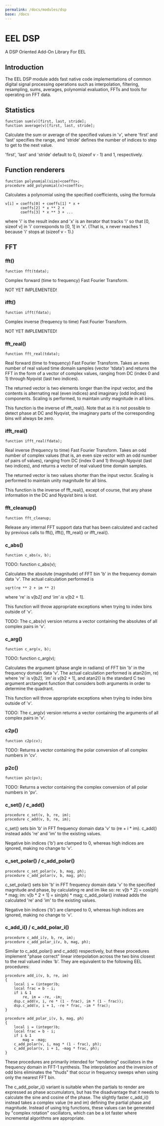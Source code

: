 ```yaml
---
permalink: /docs/modules/dsp
base: /docs
---
```



EEL DSP
=======

A DSP Oriented Add-On Library For EEL


Introduction
------------
The EEL DSP module adds fast native code implementations of common
digital signal processing operations such as interpolation, filtering,
resampling, sums, averages, polynomial evaluation, FFTs and tools for
operating on FFT data.



Statistics
----------
```eel
function sum(v)[first, last, stride];
function average(v)[first, last, stride];
```

Calculate the sum or average of the specified values in 'v',
where 'first' and 'last' specifies the range, and 'stride'
defines the number of indices to step to get to the next
value.

'first', 'last' and 'stride' default to 0, (sizeof v - 1)
and 1, respectively.



Function renderers
------------------
```eel
function polynomial(size)<coeffs>;
procedure add_polynomial(v)<coeffs>;
```

Calculates a polynomial using the specified coefficients,
using the formula

	v[i] = coeffs[0] + coeffs[1] * x +
	       coeffs[2] * x ** 2 +
	       coeffs[3] * x ** 3 + ...

where 'i' is the result index and 'x' is an iterator that
tracks 'i' so that [0, sizeof v] in 'i' corresponds to [0, 1]
in 'x'. (That is, x never reaches 1 because 'i' stops at
(sizeof v - 1).)



FFT
---

### fft()
```eel
function fft(tdata);
```

Complex forward (time to frequency) Fast Fourier Transform.

NOT YET IMPLEMENTED!



### ifft()
```eel
function ifft(fdata);
```

Complex inverse (frequency to time) Fast Fourier Transform.

NOT YET IMPLEMENTED!



### fft_real()
```eel
function fft_real(tdata);
```

Real forward (time to frequency) Fast Fourier Transform. Takes
an even number of real valued time domain samples (vector
'tdata') and returns the FFT in the form of a vector of
complex values, ranging from DC (index 0 and 1) through
Nyqvist (last two indices).

The returned vector is two elements longer than the input
vector, and the contents is alternating real (even indices)
and imaginary (odd indices) components. Scaling is performed,
to maintain unity magnitude in all bins.

This function is the inverse of ifft_real(). Note that as
it is not possible to detect phase at DC and Nyqvist, the
imaginary parts of the corresponding bins will always be zero.



### ifft_real()
```eel
function ifft_real(fdata);
```

Real inverse (frequency to time) Fast Fourier Transform. Takes
an odd number of complex values (that is, an even size vector
with an odd number of pairs of values), ranging from DC (index
0 and 1) through Nyqvist (last two indices), and returns a
vector of real valued time domain samples.

The returned vector is two values shorter than the input
vector. Scaling is performed to maintain unity magnitude for
all bins.

This function is the inverse of fft_real(), except of
course, that any phase information in the DC and Nyqvist bins
is lost.



### fft_cleanup()
```eel
function fft_cleanup;
```
Release any internal FFT support data that has been calculated
and cached by previous calls to fft(), ifft(), fft_real() or
ifft_real().



### c_abs()
```eel
function c_abs(v, b);
```

TODO: function c_abs(v);

Calculates the absolute (magnitude) of FFT bin 'b' in the
frequency domain data 'v'. The actual calculation performed is

	sqrt(re ** 2 + im ** 2)

where 're' is v[b*2] and 'im' is v[b*2 + 1].

This function will throw appropriate exceptions when trying
to index bins outside of 'v'.

TODO: The c_abs(v) version returns a vector containing the
absolutes of all complex pairs in 'v'.



### c_arg()
```eel
function c_arg(v, b);
```

TODO: function c_arg(v);

Calculates the argument (phase angle in radians) of FFT bin
'b' in the frequency domain data 'v'. The actual calculation
performed is
	atan2(im, re)
where 're' is v[b*2], 'im' is v[b*2 + 1], and atan2() is the
standard C two argument arctangent function that considers
both arguments in order to determine the quadrant.

This function will throw appropriate exceptions when trying
to index bins outside of 'v'.

TODO: The c_arg(v) version returns a vector containing the
arguments of all complex pairs in 'v'.



### c2p()
```eel
function c2p(cv);
```

TODO: Returns a vector containing the polar conversion of all
complex numbers in 'cv'.



### p2c()
```eel
function p2c(pv);
```

TODO: Returns a vector containing the complex conversion of all
polar numbers in 'pv'.



### c_set() / c_add()
```eel
procedure c_set(v, b, re, im);
procedure c_add(v, b, re, im);
```

c_set() sets bin 'b' in FFT frequency domain data 'v' to
(re + i * im). c_add() instead adds 're' and 'im' to the
existing values.

Negative bin indices ('b') are clamped to 0, whereas high
indices are ignored, making no change to 'v'.



### c_set_polar() / c_add_polar()
```eel
procedure c_set_polar(v, b, mag, ph);
procedure c_add_polar(v, b, mag, ph);
```

c_set_polar() sets bin 'b' in FFT frequency domain data 'v' to
the specified magnitude and phase, by calculating re and im
like so:
	re:	v[b * 2] = cos(ph) * mag;
	im:	v[b * 2 + 1] = sin(ph) * mag;
c_add_polar() instead adds the calculated 're' and 'im' to the
existing values.

Negative bin indices ('b') are clamped to 0, whereas high
indices are ignored, making no change to 'v'.



### c_add_i() / c_add_polar_i()
```eel
procedure c_add_i(v, b, re, im);
procedure c_add_polar_i(v, b, mag, ph);
```

Similar to c_add_polar() and c_add() respectively, but these
procedures implement "phase correct" linear interpolation
across the two bins closest to the real valued index 'b'.
They are equivalent to the following EEL procedures:

```eel
procedure add_i(v, b, re, im)
{
	local i = (integer)b;
	local frac = b - i;
	if i & 1
		re, im = -re, -im;
	dsp.c_add(v, i, re * (1 - frac), im * (1 - frac));
	dsp.c_add(v, i + 1, -re * frac, -im * frac);
}

procedure add_polar_i(v, b, mag, ph)
{
	local i = (integer)b;
	local frac = b - i;
	if i & 1
		mag = -mag;
	c_add_polar(v, i, mag * (1 - frac), ph);
	c_add_polar(v, i + 1, -mag * frac, ph);
}
```

These procedures are primarily intended for "rendering"
oscillators in the frequency domain in FFT-1 synthesis. The
interpolation and the inversion of odd bins eliminates the
"thuds" that occur in frequency sweeps when using only the
nearest FFT bin.

The c_add_polar_i() variant is suitable when the partials
to render are expressed as phase accumulators, but has the
disadvantage that it needs to calculate the sine and cosine of
the phase. The slightly faster c_add_i() instead takes a
complex value (re and im) defining the partial phase and
magnitude. Instead of using trig functions, these values can
be generated by "complex rotation" oscillators, which can be
a lot faster where incremental algorithms are appropriate.